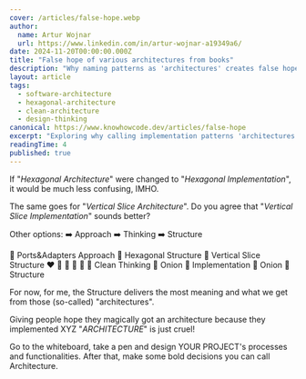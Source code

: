 ```yaml
---
cover: /articles/false-hope.webp
author:
  name: Artur Wojnar
  url: https://www.linkedin.com/in/artur-wojnar-a19349a6/
date: 2024-11-20T00:00:00.000Z
title: "False hope of various architectures from books"
description: "Why naming patterns as 'architectures' creates false hope. Learn the difference between implementation patterns and true software architecture."
layout: article
tags:
  - software-architecture
  - hexagonal-architecture
  - clean-architecture
  - design-thinking
canonical: https://www.knowhowcode.dev/articles/false-hope
excerpt: "Exploring why calling implementation patterns 'architectures' misleads developers and how to approach true architectural design"
readingTime: 4
published: true
---
```


If "_Hexagonal Architecture_" were changed to "_Hexagonal Implementation_", it would be much less confusing, IMHO.

The same goes for "_Vertical Slice Architecture_". Do you agree that "_Vertical Slice Implementation_" sounds better?

Other options:
➡️ Approach
➡️ Thinking
➡️ Structure

🤔 Ports&Adapters Approach
🤔 Hexagonal Structure
🤔 Vertical Slice Structure ❤️ 🩷 🧡 💛 💚 
🤔 Clean Thinking
🤔 Onion 🧅 Implementation
🤔 Onion 🧅 Structure

For now, for me, the Structure delivers the most meaning and what we get from those (so-called) "architectures".

Giving people hope they magically got an architecture because they implemented XYZ "_ARCHITECTURE_" is just cruel!

Go to the whiteboard, take a pen and design YOUR PROJECT's processes and functionalities. After that, make some bold decisions you can call Architecture.

<img class="article-image" src="/articles/false-hope.webp" alt>